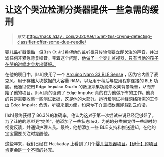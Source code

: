 # 让这个哭泣检测分类器提供一些急需的缓刑

> 原文:[https://hack aday . com/2020/09/15/let-this-crying-detecting-classifier-offer-some-due-needle/](https://hackaday.com/2020/09/15/let-this-crying-detecting-classifier-offer-some-much-needed-reprieve/)

婴儿监听器很酷，但[Ish Ot Jr.]希望他的监听器只传输需要立即关注的声音，并过滤任何非紧急背景噪音。带着这个问题，[他做了一个婴儿监视器，只有当他的孩子在哭的时候才会发出警报。](https://www.hackster.io/ishotjr/babl-a-baby-monitor-powered-by-tinyml-and-edge-impulse-f5045f)

在他的项目中，[Ish]使用了一个 [Arduino Nano 33 BLE Sense](https://hackaday.com/2019/05/19/new-arduino-nano-line-rolls-out-in-four-flavors-at-maker-faire-bay-area/) ，因为它内置了麦克风、用于存储大块数据的大容量 RAM，以及用于稍后与应用程序连接的 BLE 功能。他通过使用 Edge Impulse Studio 的数据采集功能来收集背景噪音，从而开始了他的项目。[Ish]真的强调了 Edge Impulse 真的在为他做所有的工作。他真的只是需要收集一些测试数据，这是他的大部分。运行和测试神经网络所需的工作由 Edge Impulse 负责。听起来很方便，如果你不介意把数据卸载到云的话。

[Ish]最终获得了 86.3%的准确率，他认为这对于第一次尝试来说已经足够好了。为了让他的原型更“完美”，他添加了一些状态 led，为他的分类器提供一些即时的视觉反馈，并通知护理人员。最终，他想添加一些 BLE 支持和推送通知，在他的宝宝需要关注时提醒他。

这些年来，我们已经在 Hackaday 上看到了几个[婴儿监视器项目](https://hackaday.com/2016/07/15/baby-monitor-rebuild-is-also-esp8266-audio-streaming-how-to/)。[【伊什】的项目肯定会是一个不错的补充](https://hackaday.com/2017/01/03/modified-baby-monitor-interrupts-your-groove-in-case-of-emergency/)。